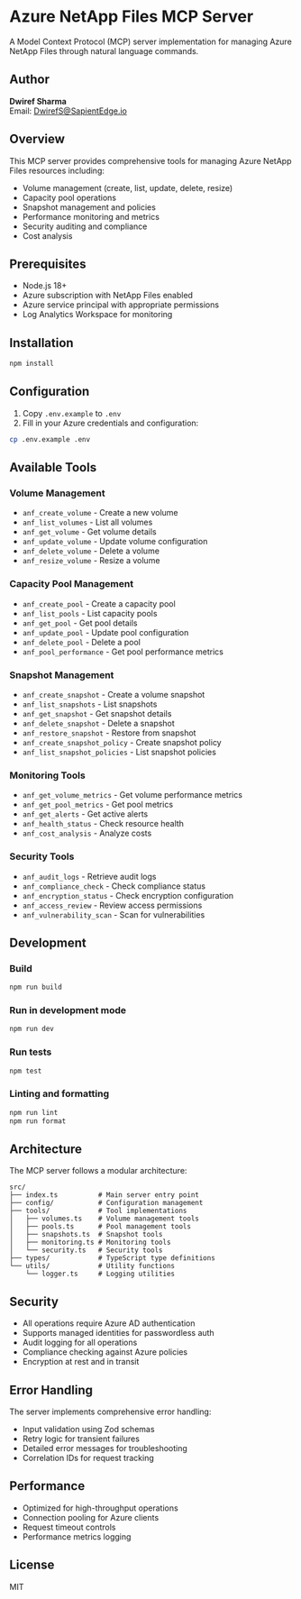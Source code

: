 # Azure NetApp Files MCP Server

A Model Context Protocol (MCP) server implementation for managing Azure NetApp Files through natural language commands.

## Author

**Dwiref Sharma**  
Email: DwirefS@SapientEdge.io

## Overview

This MCP server provides comprehensive tools for managing Azure NetApp Files resources including:
- Volume management (create, list, update, delete, resize)
- Capacity pool operations
- Snapshot management and policies
- Performance monitoring and metrics
- Security auditing and compliance
- Cost analysis

## Prerequisites

- Node.js 18+ 
- Azure subscription with NetApp Files enabled
- Azure service principal with appropriate permissions
- Log Analytics Workspace for monitoring

## Installation

```bash
npm install
```

## Configuration

1. Copy `.env.example` to `.env`
2. Fill in your Azure credentials and configuration:

```bash
cp .env.example .env
```

## Available Tools

### Volume Management
- `anf_create_volume` - Create a new volume
- `anf_list_volumes` - List all volumes
- `anf_get_volume` - Get volume details
- `anf_update_volume` - Update volume configuration
- `anf_delete_volume` - Delete a volume
- `anf_resize_volume` - Resize a volume

### Capacity Pool Management
- `anf_create_pool` - Create a capacity pool
- `anf_list_pools` - List capacity pools
- `anf_get_pool` - Get pool details
- `anf_update_pool` - Update pool configuration
- `anf_delete_pool` - Delete a pool
- `anf_pool_performance` - Get pool performance metrics

### Snapshot Management
- `anf_create_snapshot` - Create a volume snapshot
- `anf_list_snapshots` - List snapshots
- `anf_get_snapshot` - Get snapshot details
- `anf_delete_snapshot` - Delete a snapshot
- `anf_restore_snapshot` - Restore from snapshot
- `anf_create_snapshot_policy` - Create snapshot policy
- `anf_list_snapshot_policies` - List snapshot policies

### Monitoring Tools
- `anf_get_volume_metrics` - Get volume performance metrics
- `anf_get_pool_metrics` - Get pool metrics
- `anf_get_alerts` - Get active alerts
- `anf_health_status` - Check resource health
- `anf_cost_analysis` - Analyze costs

### Security Tools
- `anf_audit_logs` - Retrieve audit logs
- `anf_compliance_check` - Check compliance status
- `anf_encryption_status` - Check encryption configuration
- `anf_access_review` - Review access permissions
- `anf_vulnerability_scan` - Scan for vulnerabilities

## Development

### Build
```bash
npm run build
```

### Run in development mode
```bash
npm run dev
```

### Run tests
```bash
npm test
```

### Linting and formatting
```bash
npm run lint
npm run format
```

## Architecture

The MCP server follows a modular architecture:

```
src/
├── index.ts          # Main server entry point
├── config/           # Configuration management
├── tools/            # Tool implementations
│   ├── volumes.ts    # Volume management tools
│   ├── pools.ts      # Pool management tools
│   ├── snapshots.ts  # Snapshot tools
│   ├── monitoring.ts # Monitoring tools
│   └── security.ts   # Security tools
├── types/            # TypeScript type definitions
└── utils/            # Utility functions
    └── logger.ts     # Logging utilities
```

## Security

- All operations require Azure AD authentication
- Supports managed identities for passwordless auth
- Audit logging for all operations
- Compliance checking against Azure policies
- Encryption at rest and in transit

## Error Handling

The server implements comprehensive error handling:
- Input validation using Zod schemas
- Retry logic for transient failures
- Detailed error messages for troubleshooting
- Correlation IDs for request tracking

## Performance

- Optimized for high-throughput operations
- Connection pooling for Azure clients
- Request timeout controls
- Performance metrics logging

## License

MIT